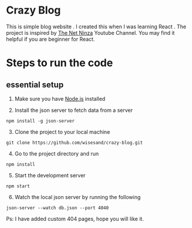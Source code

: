 # Crazy Blog

This is simple blog website . I created this when I was learning React . The project is inspired by [The Net Ninza](https://www.youtube.com/watch?v=j942wKiXFu8&list=PL4cUxeGkcC9gZD-Tvwfod2gaISzfRiP9d) Youtube Channel. You may find it helpful if you are beginner for React.

# Steps to run the code

## essential setup

1. Make sure you have [Node.js](https://nodejs.org) installed

2. Install the json server to fetch data from a server

```shell
npm install -g json-server
```

3. Clone the project to your local machine

```shell
git clone https://github.com/wisesand/crazy-blog.git
```

4. Go to the project directory and run

```shell
npm install
```

5. Start the development server

```shell
npm start
```

6. Watch the local json server by running the following

```shell
json-server --watch db.json --port 4040
```

Ps: I have added custom 404 pages, hope you will like it.
